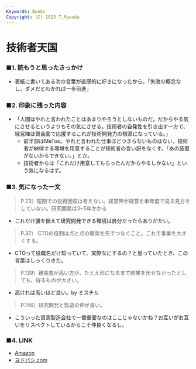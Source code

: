 ```yaml
---
Keywords: Books
Copyright: (C) 2025 T.Masuda
---
```


# 技術者天国

### ■1. 読もうと思ったきっかけ

* 表紙に書いてある次の言葉が直感的に好きになったから。「失敗の概念なし。ダメだとわかれば一歩前進」

### ■2. 印象に残った内容

* 「人間はやれと言われたことはあまりやろうとしないものだ。だからやる気にさせるというよりもその気にさせる。技術者の自発性を引き出す一方で、経営陣は資金面で応援するこれが技術開発力の根源になっている。」
    * 前半部はMeToo。やれと言われた仕事ほどつまらないものはない。技術者が納得する環境を用意することが技術者の言い訳をなくす。「あの装置がないからできない。」とか。
    * 技術者からは「これだけ用意してもらったんだからやるしかない」という気になるはず。

### ■3. 気になった一文

> P.23）短期での投資回収は考えない。経営陣が経営を単年度で見る見方をしていない。研究開発は3~5年かかる

* これだけ腰を据えて研究開発できる環境は自分だったらありがたい。

> P.37） CTOの役割は点と点の開発を先でつなぐこと。これで事業を大きくする。

* CTOって役職名だけ知っていて、実際なにするの？と思っていたとき、この言葉はしっくりきた。

> P.139）難易度が高い方が、たとえ形になるまで結果を出せなかったとしても、得るものが大きい。

* 高ければ高いほど良い。by ミスチル

> P.146）研究開発と製造の仲が良い。

* こういった資源製造会社で一番重要なのはここじゃないかね？お互いがお互いをリスペクトしているからこそ仲良くなるし。

### ■4. LINK
* [Amazon](https://www.amazon.co.jp/%E6%8A%80%E8%A1%93%E8%80%85%E5%A4%A9%E5%9B%BD-%E6%97%A5%E4%BA%9C%E5%8C%96%E5%AD%A6%E5%B7%A5%E6%A5%AD%E3%80%81%E7%9F%A5%E3%82%89%E3%82%8C%E3%81%96%E3%82%8B%E9%96%8B%E7%99%BA%E7%B5%8C%E5%96%B6-%E8%BF%91%E5%B2%A1-%E8%A3%95-ebook/dp/B0F4VVDM9V/ref=sr_1_1?__mk_ja_JP=%E3%82%AB%E3%82%BF%E3%82%AB%E3%83%8A&crid=FX9GNWFQG234&dib=eyJ2IjoiMSJ9.so7JNbyOPABca0TWoqpTGA.QvlexeF5dlIx6BpUKkeGjxC0M56KPx1nqt954vU0DIM&dib_tag=se&keywords=%E6%8A%80%E8%A1%93%E8%80%85%E5%A4%A9%E5%9B%BD&qid=1760364802&s=digital-text&sprefix=%E6%8A%80%E8%A1%93%E8%80%85%E5%A4%A9%E5%9B%BD%2Cdigital-text%2C184&sr=1-1)
* [ヨドバシ.com](https://www.yodobashi.com/product/100000009004113195/)


